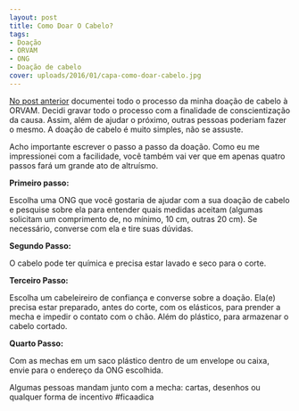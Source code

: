 ```yaml
---
layout: post
title: Como Doar O Cabelo?
tags:
- Doação
- ORVAM
- ONG
- Doação de cabelo
cover: uploads/2016/01/capa-como-doar-cabelo.jpg
---
```


<a href="{{ site.baseUrl }}/2016/01/08/doei-meu-cabelo">No post anterior</a> documentei todo o processo da minha doação de cabelo à ORVAM. Decidi gravar todo o processo com a finalidade de conscientização da causa. Assim, além de ajudar o próximo, outras pessoas poderiam fazer o mesmo. A doação de cabelo é muito simples, não se assuste.

Acho importante escrever o passo a passo da doação. Como eu me impressionei com a facilidade, você também vai ver que em apenas quatro passos fará um grande ato de altruísmo.

<strong>Primeiro passo:</strong>

Escolha uma ONG que você gostaria de ajudar com a sua doação de cabelo e pesquise sobre ela para entender quais medidas aceitam (algumas solicitam um comprimento de, no mínimo, 10 cm, outras 20 cm). Se necessário, converse com ela e tire suas dúvidas.

<strong>Segundo Passo:</strong>

O cabelo pode ter química e precisa estar lavado e seco para o corte.

<strong>Terceiro Passo:</strong>

Escolha um cabeleireiro de confiança e converse sobre a doação. Ela(e) precisa estar preparado, antes do corte, com os elásticos, para prender a mecha e impedir o contato com o chão. Além do plástico, para armazenar o cabelo cortado.

<strong>Quarto Passo:</strong>

Com as mechas em um saco plástico dentro de um envelope ou caixa, envie para o endereço da ONG escolhida.

Algumas pessoas mandam junto com a mecha: cartas, desenhos ou qualquer forma de incentivo #ficaadica
